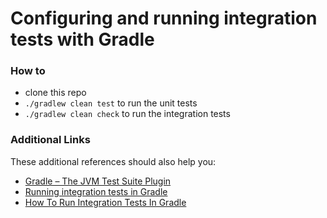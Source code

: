 # Configuring and running integration tests with Gradle

### How to
* clone this repo
* `./gradlew clean test` to run the unit tests
* `./gradlew clean check` to run the integration tests

### Additional Links
These additional references should also help you:

* [Gradle – The JVM Test Suite Plugin](https://docs.gradle.org/current/userguide/jvm_test_suite_plugin.html#jvm_test_suite_plugin)
* [Running integration tests in Gradle](https://tomgregory.com/gradle-integration-tests/)
* [How To Run Integration Tests In Gradle](https://www.youtube.com/watch?v=_q5Rxgtn1vg)

